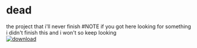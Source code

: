 # dead
the project that i'll never finish 
#NOTE
if you got here looking for something i didn't finish this and i won't so keep looking  
<a href="https://ibb.co/RpB1yrM"><img src="https://i.ibb.co/99VJtKf/download.png" alt="download" border="0"></a>
